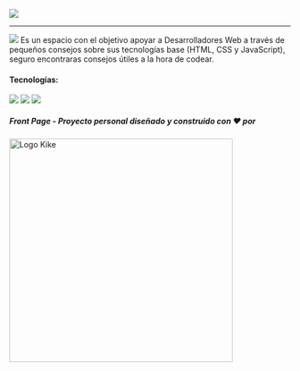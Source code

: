 ![](https://firebasestorage.googleapis.com/v0/b/base-de-imagenes-proyectos.appspot.com/o/LogoMTWD_blanco.png?alt=media&token=09044166-5f14-4699-b77a-b107e372d885)

---
![](https://firebasestorage.googleapis.com/v0/b/base-de-imagenes-proyectos.appspot.com/o/MiniTutorialesWebDev.PNG?alt=media&token=b5072c4a-11c3-43d5-a218-0f415c8ad3e4)
Es un espacio con el objetivo apoyar a Desarrolladores Web a través de pequeños consejos sobre sus tecnologías base (HTML, CSS y JavaScript), seguro encontraras consejos útiles a la hora de codear.

#### Tecnologías: 
![](https://img.shields.io/badge/HTML5-E34F26?style=for-the-badge&logo=html5&logoColor=white)   ![](https://img.shields.io/badge/CSS3-1572B6?style=for-the-badge&logo=css3&logoColor=white)   ![](https://img.shields.io/badge/JavaScript-323330?style=for-the-badge&logo=javascript&logoColor=F7DF1E)

##### Front Page - Proyecto personal diseñado y construido con ❤️ por
<img src="https://firebasestorage.googleapis.com/v0/b/base-de-imagenes-proyectos.appspot.com/o/LogoFondoOscuro-removebg-preview.png?alt=media&token=1eed64b2-0fae-48f6-b72b-9c30e471d949" alt="Logo Kike" width="400px">
